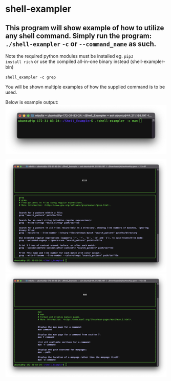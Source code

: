 # shell-exampler

## This program will show example of how to utilize any shell command. Simply run the program: <code>./shell-exampler</code> <code>-c</code> or <code>--command_name</code> as such.

Note the required python modules must be installed eg. <code>pip3 install rich</code> or use the compiled all-in-one binary instead (shell-exampler-bin)

<code>shell_exampler -c grep</code>

You will be shown multiple examples of how the supplied command is to be used.

Below is example output:
<img src="https://github.com/hydropero/images/blob/main/shell_exampler_example.png?raw=true" width="900" title="hover text">

<img src="https://github.com/hydropero/images/blob/main/shell_example_output_grep.png?raw=true" width="900" title="hover text">

<img src="https://github.com/hydropero/images/blob/main/shell_example_output_man.png?raw=true" width="900" title="hover text">
